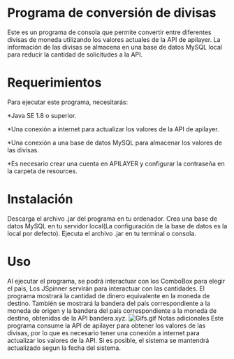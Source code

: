 # Programa de conversión de divisas

Este es un programa de consola que permite convertir entre diferentes divisas de moneda utilizando los valores actuales de la API de apilayer. La información de las divisas se almacena en una base de datos MySQL local para reducir la cantidad de solicitudes a la API.

# Requerimientos
Para ejecutar este programa, necesitarás:

*Java SE 1.8 o superior.

*Una conexión a internet para actualizar los valores de la API de apilayer.

*Una conexión a una base de datos MySQL para almacenar los valores de las divisas.

*Es necesario crear una cuenta en APILAYER y configurar la contraseña en la carpeta de resources.
# Instalación
Descarga el archivo .jar del programa en tu ordenador.
Crea una base de datos MySQL en tu servidor local(La configuración de la base de datos es la local por defecto).
Ejecuta el archivo .jar en tu terminal o consola.
# Uso
Al ejecutar el programa, se podrá interactuar con los ComboBox para elegir el pais, Los JSpinner servirán para interactuar con las cantidades.
El programa mostrará la cantidad de dinero equivalente en la moneda de destino.
También se mostrará la bandera del país correspondiente a la moneda de origen y la bandera del país correspondiente a la moneda de destino, obtenidas de la API bandera.xyz.
![Gifs.gif](https://https://github.com/YairValde096/Conversor_Monedas-Java/blob/main/resources/images/Gifs.gif)
Notas adicionales
Este programa consume la API de apilayer para obtener los valores de las divisas, por lo que es necesario tener una conexión a internet para actualizar los valores de la API.
Si es posible, el sistema se mantendrá actualizado segun la fecha del sistema.

